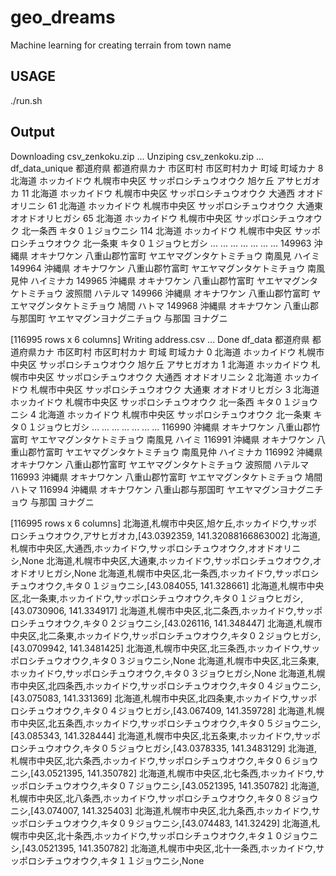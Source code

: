 # geo_dreams
Machine learning for creating terrain from town name 

## USAGE

./run.sh


## Output 

Downloading csv_zenkoku.zip ...
Unziping csv_zenkoku.zip ...
df_data_unique        都道府県  都道府県カナ      市区町村         市区町村カナ    町域        町域カナ
8       北海道  ホッカイドウ    札幌市中央区    サッポロシチュウオウク   旭ケ丘      アサヒガオカ
11      北海道  ホッカイドウ    札幌市中央区    サッポロシチュウオウク   大通西     オオドオリニシ
61      北海道  ホッカイドウ    札幌市中央区    サッポロシチュウオウク   大通東    オオドオリヒガシ
65      北海道  ホッカイドウ    札幌市中央区    サッポロシチュウオウク  北一条西   キタ０１ジョウニシ
114     北海道  ホッカイドウ    札幌市中央区    サッポロシチュウオウク  北一条東  キタ０１ジョウヒガシ
...     ...     ...       ...            ...   ...         ...
149963  沖縄県  オキナワケン   八重山郡竹富町  ヤエヤマグンタケトミチョウ   南風見         ハイミ
149964  沖縄県  オキナワケン   八重山郡竹富町  ヤエヤマグンタケトミチョウ  南風見仲       ハイミナカ
149965  沖縄県  オキナワケン   八重山郡竹富町  ヤエヤマグンタケトミチョウ   波照間        ハテルマ
149966  沖縄県  オキナワケン   八重山郡竹富町  ヤエヤマグンタケトミチョウ    鳩間         ハトマ
149968  沖縄県  オキナワケン  八重山郡与那国町  ヤエヤマグンヨナグニチョウ   与那国        ヨナグニ

[116995 rows x 6 columns]
Writing address.csv ...
Done
df_data        都道府県  都道府県カナ      市区町村         市区町村カナ    町域        町域カナ
0       北海道  ホッカイドウ    札幌市中央区    サッポロシチュウオウク   旭ケ丘      アサヒガオカ
1       北海道  ホッカイドウ    札幌市中央区    サッポロシチュウオウク   大通西     オオドオリニシ
2       北海道  ホッカイドウ    札幌市中央区    サッポロシチュウオウク   大通東    オオドオリヒガシ
3       北海道  ホッカイドウ    札幌市中央区    サッポロシチュウオウク  北一条西   キタ０１ジョウニシ
4       北海道  ホッカイドウ    札幌市中央区    サッポロシチュウオウク  北一条東  キタ０１ジョウヒガシ
...     ...     ...       ...            ...   ...         ...
116990  沖縄県  オキナワケン   八重山郡竹富町  ヤエヤマグンタケトミチョウ   南風見         ハイミ
116991  沖縄県  オキナワケン   八重山郡竹富町  ヤエヤマグンタケトミチョウ  南風見仲       ハイミナカ
116992  沖縄県  オキナワケン   八重山郡竹富町  ヤエヤマグンタケトミチョウ   波照間        ハテルマ
116993  沖縄県  オキナワケン   八重山郡竹富町  ヤエヤマグンタケトミチョウ    鳩間         ハトマ
116994  沖縄県  オキナワケン  八重山郡与那国町  ヤエヤマグンヨナグニチョウ   与那国        ヨナグニ

[116995 rows x 6 columns]
北海道,札幌市中央区,旭ケ丘,ホッカイドウ,サッポロシチュウオウク,アサヒガオカ,[43.0392359, 141.32088166863002]
北海道,札幌市中央区,大通西,ホッカイドウ,サッポロシチュウオウク,オオドオリニシ,None
北海道,札幌市中央区,大通東,ホッカイドウ,サッポロシチュウオウク,オオドオリヒガシ,None
北海道,札幌市中央区,北一条西,ホッカイドウ,サッポロシチュウオウク,キタ０１ジョウニシ,[43.084055, 141.328661]
北海道,札幌市中央区,北一条東,ホッカイドウ,サッポロシチュウオウク,キタ０１ジョウヒガシ,[43.0730906, 141.334917]
北海道,札幌市中央区,北二条西,ホッカイドウ,サッポロシチュウオウク,キタ０２ジョウニシ,[43.026116, 141.348447]
北海道,札幌市中央区,北二条東,ホッカイドウ,サッポロシチュウオウク,キタ０２ジョウヒガシ,[43.0709942, 141.3481425]
北海道,札幌市中央区,北三条西,ホッカイドウ,サッポロシチュウオウク,キタ０３ジョウニシ,None
北海道,札幌市中央区,北三条東,ホッカイドウ,サッポロシチュウオウク,キタ０３ジョウヒガシ,None
北海道,札幌市中央区,北四条西,ホッカイドウ,サッポロシチュウオウク,キタ０４ジョウニシ,[43.075083, 141.331369]
北海道,札幌市中央区,北四条東,ホッカイドウ,サッポロシチュウオウク,キタ０４ジョウヒガシ,[43.067409, 141.359728]
北海道,札幌市中央区,北五条西,ホッカイドウ,サッポロシチュウオウク,キタ０５ジョウニシ,[43.085343, 141.328444]
北海道,札幌市中央区,北五条東,ホッカイドウ,サッポロシチュウオウク,キタ０５ジョウヒガシ,[43.0378335, 141.3483129]
北海道,札幌市中央区,北六条西,ホッカイドウ,サッポロシチュウオウク,キタ０６ジョウニシ,[43.0521395, 141.350782]
北海道,札幌市中央区,北七条西,ホッカイドウ,サッポロシチュウオウク,キタ０７ジョウニシ,[43.0521395, 141.350782]
北海道,札幌市中央区,北八条西,ホッカイドウ,サッポロシチュウオウク,キタ０８ジョウニシ,[43.074007, 141.325403]
北海道,札幌市中央区,北九条西,ホッカイドウ,サッポロシチュウオウク,キタ０９ジョウニシ,[43.074483, 141.32429]
北海道,札幌市中央区,北十条西,ホッカイドウ,サッポロシチュウオウク,キタ１０ジョウニシ,[43.0521395, 141.350782]
北海道,札幌市中央区,北十一条西,ホッカイドウ,サッポロシチュウオウク,キタ１１ジョウニシ,None
